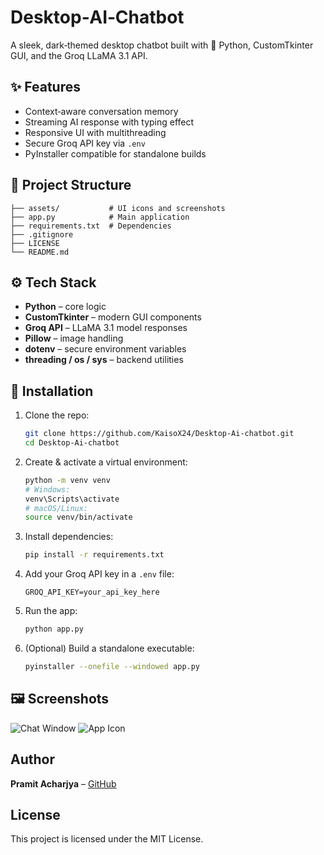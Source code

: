 
# Desktop‑AI‑Chatbot

A sleek, dark‑themed desktop chatbot built with 🐍 Python, CustomTkinter GUI, and the Groq LLaMA 3.1 API.

## ✨ Features
- Context‑aware conversation memory
- Streaming AI response with typing effect
- Responsive UI with multithreading
- Secure Groq API key via `.env`
- PyInstaller compatible for standalone builds

## 📂 Project Structure
```
├── assets/           # UI icons and screenshots  
├── app.py            # Main application  
├── requirements.txt  # Dependencies  
├── .gitignore        
├── LICENSE           
└── README.md         
```

## ⚙️ Tech Stack
- **Python** – core logic  
- **CustomTkinter** – modern GUI components  
- **Groq API** – LLaMA 3.1 model responses  
- **Pillow** – image handling  
- **dotenv** – secure environment variables  
- **threading / os / sys** – backend utilities  

## 🧩 Installation

1. Clone the repo:
   ```bash
   git clone https://github.com/KaisoX24/Desktop-Ai-chatbot.git
   cd Desktop-Ai-chatbot
   ```

2. Create & activate a virtual environment:
   ```bash
   python -m venv venv
   # Windows:
   venv\Scripts\activate
   # macOS/Linux:
   source venv/bin/activate
   ```

3. Install dependencies:
   ```bash
   pip install -r requirements.txt
   ```

4. Add your Groq API key in a `.env` file:
   ```
   GROQ_API_KEY=your_api_key_here
   ```

5. Run the app:
   ```bash
   python app.py
   ```

6. (Optional) Build a standalone executable:
   ```bash
   pyinstaller --onefile --windowed app.py
   ```

## 🖼️ Screenshots
![Chat Window](assets/chat_window.png)
![App Icon](assets/app_icon.png)

## Author
**Pramit Acharjya** – [GitHub](https://github.com/KaisoX24)

## License
This project is licensed under the MIT License.
